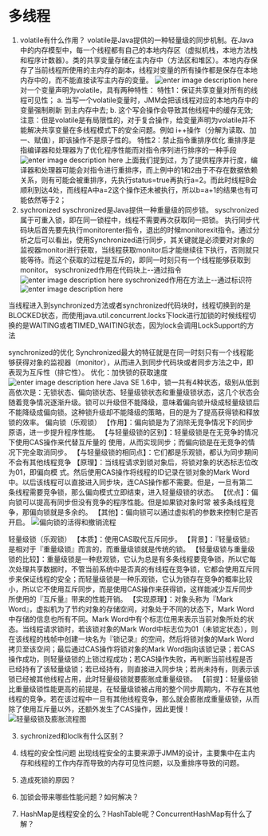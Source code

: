 # 多线程
1. volatile有什么作用？
 	volatile是Java提供的一种轻量级的同步机制。在Java中的内存模型中，每一个线程都有自己的本地内存区（虚拟机栈，本地方法栈和程序计数器）。类的共享变量存储在主内存中（方法区和堆区）。本地内存保存了当前线程所使用的主内存的副本，线程对变量的所有操作都是保存在本地内存中的，而不能直接读写主内存的变量。
![enter image description here](https://raw.githubusercontent.com/92649264634/ImageAll/master/images/StudyNote/MulitThread/neicunjiaohuan.png)
对一个变量声明为volatile，具有两种特性：
特性1：保证共享变量对所有的线程可见性；
a. 当写一个volatile变量时，JMM会把该线程对应的本地内存中的变量强制刷新		                   到主内存中去;
b. 这个写会操作会导致其他线程中的缓存无效;
注意：但是volatile是有局限性的，对于复合操作，给变量声明为volatile并不能解决共享变量在多线程模式下的安全问题。例如 i++操作（分解为读取、加一、赋值），即该操作不是原子性的。
特性2：禁止指令重排序优化
重排序是指编译器和处理器为了优化程序性能而对指令序列进行排序的一种手段
![enter image description here](https://raw.githubusercontent.com/92649264634/ImageAll/master/images/StudyNote/MulitThread/1523488464656.png)
上面我们提到过，为了提供程序并行度，编译器和处理器可能会对指令进行重排序，而上例中的1和2由于不存在数据依赖关系，则有可能会被重排序，先执行status=true再执行a=2。而此时线程B会顺利到达4处，而线程A中a=2这个操作还未被执行，所以b=a+1的结果也有可能依然等于2；
2. sychronized
syschronized是Java提供一种重量级的同步锁。
syschronized属于可重入锁，即在同一锁程中，线程不需要再次获取同一把锁。
执行同步代码块后首先要先执行monitorenter指令，退出的时候monitorexit指令。通过分析之后可以看出，使用Synchronized进行同步，其关键就是必须要对对象的监视器monitor进行获取，当线程获取monitor后才能继续往下执行，否则就只能等待。而这个获取的过程是互斥的，即同一时刻只有一个线程能够获取到monitor。
syschronized作用在代码块上--通过指令
![enter image description here](https://raw.githubusercontent.com/92649264634/ImageAll/master/images/StudyNote/MulitThread/15239761356461.png)
syschronized作用在方法上--通过标识符
![enter image description here](https://raw.githubusercontent.com/92649264634/ImageAll/master/images/StudyNote/MulitThread/164565794646.png)


当线程进入到synchronized方法或者synchronized代码块时，线程切换到的是BLOCKED状态，而使用java.util.concurrent.locks下lock进行加锁的时候线程切换的是WAITING或者TIMED_WAITING状态，因为lock会调用LockSupport的方法

synchronized的优化
Synchronized最大的特征就是在同一时刻只有一个线程能够获得对象的监视器（monitor），从而进入到同步代码块或者同步方法之中，即表现为互斥性（排它性）。
优化：加快锁的获取速度
![enter image description here](https://raw.githubusercontent.com/92649264634/ImageAll/master/images/StudyNote/MulitThread/6461646861613.png)
Java SE 1.6中，锁一共有4种状态，级别从低到高依次是：无锁状态、偏向锁状态、轻量级锁状态和重量级锁状态，这几个状态会随着竞争情况逐渐升级。锁可以升级但不能降级，意味着偏向锁升级成轻量级锁后不能降级成偏向锁。这种锁升级却不能降级的策略，目的是为了提高获得锁和释放锁的效率。
偏向锁（乐观锁）
【作用】：偏向锁是为了消除无竞争情况下的同步原语，进一步提升程序性能。
【与轻量级锁的区别】：轻量级锁是在无竞争的情况下使用CAS操作来代替互斥量的
使用，从而实现同步；而偏向锁是在无竞争的情况下完全取消同步。
【与轻量级锁的相同点】：它们都是乐观锁，都认为同步期间不会有其他线程竞争
【原理】：当线程请求到锁对象后，将锁对象的状态标志位改为01，即偏向模
式。然后使用CAS操作将线程的ID记录在锁对象的Mark Word中。以后该线程可以直接进入同步块，连CAS操作都不需要。但是，一旦有第二条线程需要竞争锁，那么偏向模式立即结束，进入轻量级锁的状态。
【优点】：偏向锁可以提高有同步但没有竞争的程序性能。但是如果锁对象时常
被多条线程竞争，那偏向锁就是多余的。
【其他】：偏向锁可以通过虚拟机的参数来控制它是否开启。
![偏向锁的活得和撤销流程](https://raw.githubusercontent.com/92649264634/ImageAll/master/images/StudyNote/MulitThread/15458646131342.png)

轻量级锁（乐观锁）
【本质】：使用CAS取代互斥同步。
【背景】：『轻量级锁』是相对于『重量级锁』而言的，而重量级锁就是传统的锁。
【轻量级锁与重量级锁的比较】：重量级锁是一种悲观锁，它认为总是有多条线程要竞争锁，所以它每次处理共享数据时，不管当前系统中是否真的有线程在竞争锁，它都会使用互斥同步来保证线程的安全；而轻量级锁是一种乐观锁，它认为锁存在竞争的概率比较小，所以它不使用互斥同步，而是使用CAS操作来获得锁，这样能减少互斥同步所使用的『互斥量』带来的性能开销。
【实现原理】：对象头称为『Mark Word』，虚拟机为了节约对象的存储空间，对象处于不同的状态下，Mark Word中存储的信息也所有不同。Mark Word中有个标志位用来表示当前对象所处的状态。当线程请求锁时，若该锁对象的Mark Word中标志位为01（未锁定状态），则在该线程的栈帧中创建一块名为『锁记录』的空间，然后将锁对象的Mark Word拷贝至该空间；最后通过CAS操作将锁对象的Mark Word指向该锁记录；若CAS操作成功，则轻量级锁的上锁过程成功；若CAS操作失败，再判断当前线程是否已经持有了该轻量级锁；若已经持有，则直接进入同步块；若尚未持有，则表示该锁已经被其他线程占用，此时轻量级锁就要膨胀成重量级锁。
【前提】：轻量级锁比重量级锁性能更高的前提是，在轻量级锁被占用的整个同步周期内，不存在其他线程的竞争。若在该过程中一旦有其他线程竞争，那么就会膨胀成重量级锁，从而除了使用互斥量以外，还额外发生了CAS操作，因此更慢！
![轻量级锁及膨胀流程图](https://raw.githubusercontent.com/92649264634/ImageAll/master/images/StudyNote/MulitThread/23678641613215.png)




3. sychronized和loclk有什么区别？

4. 线程的安全性问题
出现线程安全的主要来源于JMM的设计，主要集中在主内存和线程的工作内存而导致的内存可见性问题，以及重排序导致的问题。
4. 造成死锁的原因？
5. 加锁会带来哪些性能问题？如何解决？
6. HashMap是线程安全的么？HashTable呢？ConcurrentHashMap有什么了解？

